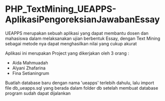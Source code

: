 # PHP_TextMining_UEAPPS-AplikasiPengoreksianJawabanEssay
UEAPPS merupakan sebuah aplikasi yang dapat membantu dosen dan mahasiswa dalam melaksanakan ujian berbentuk Essay, dengan Text Mining sebagai metode nya dapat menghasilkan nilai yang cukup akurat

Aplikasi ini merupakan Project yang dikerjakan oleh 3 orang :
- Aida Mahmuadah
- Alyani Zhafarina
- Fina Setianingrum

Buatlah database baru dengan nama 'ueapps' terlebih dahulu, lalu import file db_ueapps.sql yang berada dalam folder db
setelah membuat database program sudah dapat dijalankan
